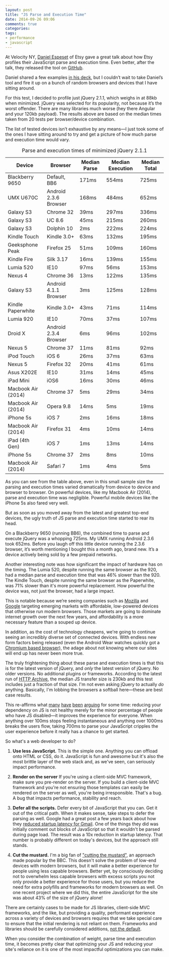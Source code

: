 ```yaml
---
layout: post
title: "JS Parse and Execution Time"
date: 2014-09-26 09:06
comments: true
categories: 
tags:
- performance
- javascript
---
```

At Velocity NY, [Daniel Espeset](https://twitter.com/danielespeset) of Etsy gave a great talk about how Etsy profiles their JavaScript parse and execution time. Even better, after the talk, they released the tool on [GitHub](https://github.com/etsy/DeviceTiming).

Daniel shared a few examples [in his deck](https://speakerdeck.com/desp/unpacking-the-black-box-benchmarking-js-parsing-and-execution-on-mobile-devices), but I couldn’t wait to take Daniel’s tool and fire it up on a bunch of random browsers and devices that I have sitting around.

For this test, I decided to profile just jQuery 2.1.1, which weighs in at 88kb when minimized. jQuery was selected for its popularity, not because it’s the worst offender. There are many libraries much worse (hey there Angular and your 120kb payload). The results above are based on the median times taken from 20 tests per browser/device combination.

The list of tested devices isn’t exhaustive by any means—I just took some of the ones I have sitting around to try and get a picture of how much parse and execution time would vary.

<table class="plain" cellspacing="3">
	<caption>Parse and execution times of minimized jQuery 2.1.1</caption>
	<thead>
		<tr>
			<th>Device</th>
			<th>Browser</th>
			<th>Median Parse</th>
			<th>Median Execution</th>
			<th>Median Total</th>
		</tr>
	</thead>
	<tbody>
		<tr>
			<td data-title="Device">Blackberry 9650</td>
			<td data-title="Browser">Default, BB6</td>
			<td class="num" data-title="Median Parse">171ms</td>
			<td class="num" data-title="Median Execution">554ms</td>
			<td class="num" data-title="Median Total">725ms</td>
		</tr>
		<tr>
			<td data-title="Device">UMX U670C</td>
			<td data-title="Browser">Android 2.3.6 Browser</td>
			<td class="num" data-title="Median Parse">168ms</td>
			<td class="num" data-title="Median Execution">484ms</td>
			<td class="num" data-title="Median Total">652ms</td>
		</tr>
		<tr>
			<td data-title="Device">Galaxy S3</td>
			<td data-title="Browser">Chrome 32</td>
			<td class="num" data-title="Median Parse">39ms</td>
			<td class="num" data-title="Median Execution">297ms</td>
			<td class="num" data-title="Median Total">336ms</td>
		</tr>
		<tr>
			<td data-title="Device">Galaxy S3</td>
			<td data-title="Browser">UC 8.6</td>
			<td class="num" data-title="Median Parse">45ms</td>
			<td class="num" data-title="Median Execution">215ms</td>
			<td class="num" data-title="Median Total">260ms</td>
		</tr>
		<tr>
			<td data-title="Device">Galaxy S3</td>
			<td data-title="Browser">Dolphin 10</td>
			<td class="num" data-title="Median Parse">2ms</td>
			<td class="num" data-title="Median Execution">222ms</td>
			<td class="num" data-title="Median Total">224ms</td>
		</tr>
		<tr>
			<td data-title="Device">Kindle Touch</td>
			<td data-title="Browser">Kindle 3.0+</td>
			<td class="num" data-title="Median Parse">63ms</td>
			<td class="num" data-title="Median Execution">132ms</td>
			<td class="num" data-title="Median Total">195ms</td>
		</tr>
		<tr>
			<td data-title="Device">Geeksphone Peak</td>
			<td data-title="Browser">Firefox 25</td>
			<td class="num" data-title="Median Parse">51ms</td>
			<td class="num" data-title="Median Execution">109ms</td>
			<td class="num" data-title="Median Total">160ms</td>
		</tr>
		<tr>
			<td data-title="Device">Kindle Fire</td>
			<td data-title="Browser">Silk 3.17</td>
			<td class="num" data-title="Median Parse">16ms</td>
			<td class="num" data-title="Median Execution">139ms</td>
			<td class="num" data-title="Median Total">155ms</td>
		</tr>
		<tr>
			<td data-title="Device">Lumia 520</td>
			<td data-title="Browser">IE10</td>
			<td class="num" data-title="Median Parse">97ms</td>
			<td class="num" data-title="Median Execution">56ms</td>
			<td class="num" data-title="Median Total">153ms</td>
		</tr>
		<tr>
			<td data-title="Device">Nexus 4</td>
			<td data-title="Browser">Chrome 36</td>
			<td class="num" data-title="Median Parse">13ms</td>
			<td class="num" data-title="Median Execution">122ms</td>
			<td class="num" data-title="Median Total">135ms</td>
		</tr>
		<tr>
			<td data-title="Device">Galaxy S3</td>
			<td data-title="Browser">Android 4.1.1 Browser</td>
			<td class="num" data-title="Median Parse">3ms</td>
			<td class="num" data-title="Median Execution">125ms</td>
			<td class="num" data-title="Median Total">128ms</td>
		</tr>
		<tr>
			<td data-title="Device">Kindle Paperwhite</td>
			<td data-title="Browser">Kindle 3.0+</td>
			<td class="num" data-title="Median Parse">43ms</td>
			<td class="num" data-title="Median Execution">71ms</td>
			<td class="num" data-title="Median Total">114ms</td>
		</tr>
		<tr>
			<td data-title="Device">Lumia 920</td>
			<td data-title="Browser">IE10</td>
			<td class="num" data-title="Median Parse">70ms</td>
			<td class="num" data-title="Median Execution">37ms</td>
			<td class="num" data-title="Median Total">107ms</td>
		</tr>
		<tr>
			<td data-title="Device">Droid X</td>
			<td data-title="Browser">Android 2.3.4 Browser</td>
			<td class="num" data-title="Median Parse">6ms</td>
			<td class="num" data-title="Median Execution">96ms</td>
			<td class="num" data-title="Median Total">102ms</td>
		</tr>
		<tr>
			<td data-title="Device">Nexus 5</td>
			<td data-title="Browser">Chrome 37</td>
			<td class="num" data-title="Median Parse">11ms</td>
			<td class="num" data-title="Median Execution">81ms</td>
			<td class="num" data-title="Median Total">92ms</td>
		</tr>
		<tr>
			<td data-title="Device">iPod Touch</td>
			<td data-title="Browser">iOS 6</td>
			<td class="num" data-title="Median Parse">26ms</td>
			<td class="num" data-title="Median Execution">37ms</td>
			<td class="num" data-title="Median Total">63ms</td>
		</tr>
		<tr>
			<td data-title="Device">Nexus 5</td>
			<td data-title="Browser">Firefox 32</td>
			<td class="num" data-title="Median Parse">20ms</td>
			<td class="num" data-title="Median Execution">41ms</td>
			<td class="num" data-title="Median Total">61ms</td>
		</tr>
		<tr>
			<td data-title="Device">Asus X202E</td>
			<td data-title="Browser">IE10</td>
			<td class="num" data-title="Median Parse">31ms</td>
			<td class="num" data-title="Median Execution">14ms</td>
			<td class="num" data-title="Median Total">45ms</td>
		</tr>
		<tr>
			<td data-title="Device">iPad Mini</td>
			<td data-title="Browser">iOS6</td>
			<td class="num" data-title="Median Parse">16ms</td>
			<td class="num" data-title="Median Execution">30ms</td>
			<td class="num" data-title="Median Total">46ms</td>
		</tr>
		<tr>
			<td data-title="Device">Macbook Air (2014)</td>
			<td data-title="Browser">Chrome 37</td>
			<td class="num" data-title="Median Parse">5ms</td>
			<td class="num" data-title="Median Execution">29ms</td>
			<td class="num" data-title="Median Total">34ms</td>
		</tr>
		<tr>
			<td data-title="Device">Macbook Air (2014)</td>
			<td data-title="Browser">Opera 9.8</td>
			<td class="num" data-title="Median Parse">14ms</td>
			<td class="num" data-title="Median Execution">5ms</td>
			<td class="num" data-title="Median Total">19ms</td>
		</tr>
		<tr>
			<td data-title="Device">iPhone 5s</td>
			<td data-title="Browser">iOS 7</td>
			<td class="num" data-title="Median Parse">2ms</td>
			<td class="num" data-title="Median Execution">16ms</td>
			<td class="num" data-title="Median Total">18ms</td>
		</tr>
		<tr>
			<td data-title="Device">Macbook Air (2014)</td>
			<td data-title="Browser">Firefox 31</td>
			<td class="num" data-title="Median Parse">4ms</td>
			<td class="num" data-title="Median Execution">10ms</td>
			<td class="num" data-title="Median Total">14ms</td>
		</tr>
		<tr>
			<td data-title="Device">iPad (4th Gen)</td>
			<td data-title="Browser">iOS 7</td>
			<td class="num" data-title="Median Parse">1ms</td>
			<td class="num" data-title="Median Execution">13ms</td>
			<td class="num" data-title="Median Total">14ms</td>
		</tr>
		<tr>
			<td data-title="Device">iPhone 5s</td>
			<td data-title="Browser">Chrome 37</td>
			<td class="num" data-title="Median Parse">2ms</td>
			<td class="num" data-title="Median Execution">8ms</td>
			<td class="num" data-title="Median Total">10ms</td>
		</tr>
		<tr>
			<td data-title="Device">Macbook Air (2014)</td>
			<td data-title="Browser">Safari 7</td>
			<td class="num" data-title="Median Parse">1ms</td>
			<td class="num" data-title="Median Execution">4ms</td>
			<td class="num" data-title="Median Total">5ms</td>
		</tr>
	</tbody>
</table>

As you can see from the table above, even in this small sample size the parsing and execution times varied dramatically from device to device and browser to browser. On powerful devices, like my Macbook Air (2014), parse and execution time was negligible. Powerful mobile devices like the iPhone 5s also fared very well.

But as soon as you moved away from the latest and greatest top-end devices, the ugly truth of JS parse and execution time started to rear its head.

On a Blackberry 9650 (running BB6), the combined time to parse and execute jQuery was a whopping 725ms. My UMX running Android 2.3.6 took 652ms. Before you laugh off this little device running the 2.3.6 browser, it’s worth mentioning I bought this a month ago, brand new. It’s a device actively being sold by a few prepaid networks.

Another interesting note was how significant the impact of hardware has on the timing. The Lumia 520, despite running the same browser as the 920, had a median parse and execution time that was 46% slower than the 920. The Kindle Touch, despite running the same browser as the Paperwhite, was 71% slower than it's more powerful replacement. How powerful the device was, not just the browser, had a large impact. 

This is notable because we’re seeing companies such as [Mozilla](http://arstechnica.com/gadgets/2014/09/weve-got-a-35-firefox-os-phone-what-do-you-want-to-know/) and [Google](http://bits.blogs.nytimes.com/2014/09/15/google-aims-at-developing-markets-with-android-one-initiative/?_php=true&_type=blogs&_r=00) targeting emerging markets with affordable, low-powered devices that otherwise run modern browsers. Those markets are going to dominate internet growth over the next few years, and affordability is a more necessary feature than a souped up device.

In addition, as the cost of technology cheapens, we're going to continue seeing an incredibly diverse set of connected devices. With endless new form factors being released (even the Android Wear watches quickly got a [Chromium based browser](http://liliputing.com/2014/07/now-theres-web-browser-android-wear-smartwatches.html)), the adage about not knowing where our sites will end up has never been more true.

The truly frightening thing about these parse and execution times is that this is for the latest version of jQuery, and *only* the latest version of jQuery. No older versions. No additional plugins or frameworks. According to the latest run of [HTTP Archive](http://httparchive.org/), the median JS transfer size is 230kb and this test includes just a fraction of that size. I'm not even asking jQuery to actually *do* anything. Basically, I'm lobbing the browsers a softball here—these are best case results.

This re-affirms what [many](https://blog.twitter.com/2012/improving-performance-on-twittercom) [have](http://jakearchibald.com/2013/progressive-enhancement-is-faster/) [been](http://aaron-gustafson.com/notebook/2014/a-fundamental-disconnect/) [arguing](http://timkadlec.com/2013/08/being-practical/) for some time: reducing your dependency on JS is not healthy merely for the minor percentage of people who have JS disabled—it improves the experience for everyone. When anything over 100ms stops feeling instantaneous and anything over 1000ms breaks the users flow, taking 700ms to parse your JavaScript cripples the user experience before it really has a chance to get started.

So what's a web developer to do?

1. **Use less JavaScript.** This is the simple one. Anything you can offload onto HTML or CSS, do it. JavaScript is fun and awesome but it's also the most brittle layer of the web stack and, as we've seen, can seriously impact performance.

2. **Render on the server** If you're using a client-side MVC framework, make sure you pre-render on the server. If you build a client-side MVC framework and you're not ensuring those templates can easily be rendered on the server as well, you're being irresponsible. That's a bug. A bug that impacts performance, stability and reach.

3. **Defer all the scripts.**  Defer every bit of JavaScript that you can. Get it out of the critical path. When it makes sense, take steps to defer the parsing as well. Google had a great post a few years back about how they [reduced startup latency for Gmail](http://googlecode.blogspot.com/2009/09/gmail-for-mobile-html5-series-reducing.html). One of the things they did was initially comment out blocks of JavaScript so that it wouldn't be parsed during page load. The result was a 10x reduction in startup latency. That number is probably different on today's devices, but the approach still stands.

4. **Cut the mustard.** I'm a big fan of ["cutting the mustard"](http://responsivenews.co.uk/post/18948466399/cutting-the-mustard), an approach made popular by the BBC. This doesn't solve the problem of low-end devices with modern browsers, but it will make a better experience for people using less capable browsers. Better yet, by consciously deciding not to overwhelm less capable browsers with excess scripts you not only provide a better experience for those users, but you reduce the need for extra polyfills and frameworks for modern browsers as well. On one recent project where we did this, the entire JavaScript for the site was about 43% of the size of jQuery alone! 

There are certainly cases to be made for JS libraries, client-side MVC frameworks, and the like, but providing a quality, performant experience across a variety of devices and browsers requires that we take special care to ensure that the initial rendering is not reliant on them. Frameworks and libraries should be carefully considered additions, [not the default](http://timkadlec.com/2014/01/smart-defaults-on-libraries-and-frameworks/).

When you consider the combination of weight, parse time and execution time, it becomes pretty clear that optimizing your JS and reducing your site's reliance on it is one of the most impactful optimizations you can make.
